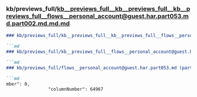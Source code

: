### kb/previews_full/kb__previews_full__kb__previews_full__kb__previews_full__flows__personal_account@guest.har.part053.md.part002.md.md.md

```md
### kb/previews_full/kb__previews_full__kb__previews_full__flows__personal_account@guest.har.part053.md.part002.md.md

```md
### kb/previews_full/kb__previews_full__flows__personal_account@guest.har.part053.md.part002.md

```md
### kb/previews_full/flows__personal_account@guest.har.part053.md (part 002)

```md
mber": 0,
                "columnNumber": 64967
        
```

```

```

```

```
